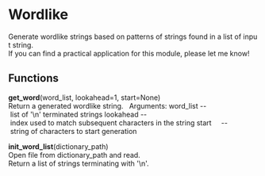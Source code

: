 # Wordlike
Generate wordlike strings based on patterns of strings found in a list of input string.   If you can find a practical application for this module, please let me know!

## Functions
**get\_word**(word\_list, lookahead=1, start=None)  
Return a generated wordlike string.   Arguments: word_list -- list of '\n' terminated strings lookahead -- index used to match subsequent characters in the string start     -- string of characters to start generation

**init\_word\_list**(dictionary\_path)  
Open file from dictionary_path and read. Return a list of strings terminating with '\n'.


